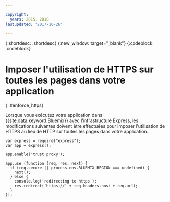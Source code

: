 ```yaml
---

copyright:
  years: 2015, 2018
lastupdated: "2017-10-26"

---
```


{:shortdesc: .shortdesc}
{:new_window: target="_blank"}
{:codeblock: .codeblock}

# Imposer l'utilisation de HTTPS sur toutes les pages dans votre application
{: #enforce_https}

Lorsque vous exécutez votre application dans {{site.data.keyword.Bluemix}} avec l'infrastructure Express, les modifications suivantes doivent être effectuées pour imposer l'utilisation de HTTPS au lieu de HTTP sur toutes les pages dans votre application.

```
var express = require("express");
var app = express();

app.enable('trust proxy');

app.use (function (req, res, next) {
  if (req.secure || process.env.BLUEMIX_REGION === undefined) {
    next();
  } else {
    console.log('redirecting to https');
    res.redirect('https://' + req.headers.host + req.url);
  }
});
```
